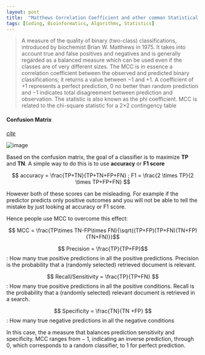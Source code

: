 ```yaml
---
layout: post
title:  "Matthews Correlation Coefficient and other common Statistical measurements"
tags: [Coding, Bioinformatics, Algorithms, Statistics]
---
```


> A measure of the quality of binary (two-class) classifications, 
introduced by biochemist Brian W. Matthews in 1975. It takes 
into account true and false positives and negatives and is generally 
regarded as a balanced measure which can be used even if the 
classes are of very different sizes. The MCC is in essence 
a correlation coefficient between the observed and predicted 
binary classifications; it returns a value between −1 and +1. 
A coefficient of +1 represents a perfect prediction, 0 no better 
than random prediction and −1 indicates total disagreement between 
prediction and observation. The statistic is also known as the 
phi coefficient. MCC is related to the chi-square statistic for 
a 2×2 contingency table


#### Confusion Matrix
*[cite](https://www.ncbi.nlm.nih.gov/pmc/articles/PMC5721660/#Sec9)*

![image](https://user-images.githubusercontent.com/5554422/45764534-ea327f80-bc00-11e8-8463-ff323fcc579f.png)

Based on the confusion matrix, the goal of a classifier is to maximize **TP** and **TN**. A simple way to do this is 
to use **accuracy** or **F1 score**

$$ accuracy = \frac{TP+TN}{TP+TN+FP+FN} ; F1 = \frac{2 \times TP}{2 \times TP+FP+FN} $$

However both of these scores can be misleading. For example if the predictor predicts 
only positive outcomes and you will not be able to tell the mistake by just looking at 
accuracy or F1 score. 

Hence people use MCC to overcome this effect:

$$ MCC = \frac{TP\times TN-FP\times FN}{\sqrt{(TP+FP)(TP+FN)(TN+FP)(TN+FN)}}$$

$$ Precision = \frac{TP}{TP+FP}$$: How many true positive predictions in all the positive predictions.
Precision is the probability that a (randomly selected) retrieved document is relevant.

$$ Recall/Sensitivity = \frac{TP}{TP+FN} $$: How many true positive predictions in all the positive conditions.
Recall is the probability that a (randomly selected) relevant document is retrieved in a search.

$$ Specificity = \frac{TN}{TN +FP} $$: How many true negative predictions in all the negative conditions

In this case, the a measure that balances prediction sensitivity 
and specificity. MCC ranges from − 1, indicating an inverse 
prediction, through 0, which corresponds to a random classifier, 
to 1 for perfect prediction.




